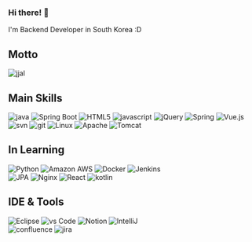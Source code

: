 ### Hi there! 👋

I'm Backend Developer in South Korea :D

## Motto

![jjal](https://i.imgflip.com/nqdi5.jpg)

## Main Skills

![java](https://img.shields.io/badge/-java-007396?style=for-the-badge&logo=java&logoColor=ffffff)
![Spring Boot](https://img.shields.io/badge/-SpringBoot-6DB33F?style=for-the-badge&logo=SpringBoot&logoColor=ffffff)
![HTML5](https://img.shields.io/badge/-HTML5-F05032?style=for-the-badge&logo=html5&logoColor=ffffff)
![javascript](https://img.shields.io/badge/-javascript-F7DF1E?style=for-the-badge&logo=javascript&logoColor=000000)
![jQuery](https://img.shields.io/badge/-jQuery-0769AD?style=for-the-badge&logo=jQuery&logoColor=ffffff)
![Spring](https://img.shields.io/badge/-Spring-DB33F?style=for-the-badge&logo=Spring&logoColor=ffffff)
![Vue.js](https://img.shields.io/badge/-Vue.js-4FC08D?style=for-the-badge&logo=Vue.js&logoColor=ffffff)
<br/>
![svn](https://img.shields.io/badge/-Subversion-809CC9?style=for-the-badge&logo=Subversion&logoColor=ffffff)
![git](https://img.shields.io/badge/-git-F05032?style=for-the-badge&logo=git&logoColor=ffffff)
![Linux](https://img.shields.io/badge/-Linux-FCC624?style=for-the-badge&logo=Linux&logoColor=000000)
![Apache](https://img.shields.io/badge/-Apache-D22128?style=for-the-badge&logo=Apache&logoColor=ffffff)
![Tomcat](https://img.shields.io/badge/-ApacheTomcat-F8DC75?style=for-the-badge&logo=ApacheTomcat&logoColor=000000)

## In Learning


![Python](https://img.shields.io/badge/-Python-3776AB?style=for-the-badge&logo=Python&logoColor=ffffff)
![Amazon AWS](https://img.shields.io/badge/-AmazonAWS-232F3E?style=for-the-badge&logo=AmazonAWS&logoColor=ffffff)
![Docker](https://img.shields.io/badge/-Docker-2496ED?style=for-the-badge&logo=Docker&logoColor=ffffff)
![Jenkins](https://img.shields.io/badge/-jenkins-D24939?style=for-the-badge&logo=jenkins&logoColor=ffffff)
<br/>
![JPA](https://img.shields.io/badge/-JPA-59666C?style=for-the-badge&logo=hibernate&Color=ffffff)
![Nginx](https://img.shields.io/badge/-Nginx-009639?style=for-the-badge&logo=Nginx&logoColor=ffffff)
![React](https://img.shields.io/badge/-react-61DAFB?style=for-the-badge&logo=react&logoColor=000000)
![kotlin](https://img.shields.io/badge/-kotlin-7F52FF?style=for-the-badge&logo=kotlin&logoColor=ffffff)


## IDE & Tools

![Eclipse](https://img.shields.io/badge/-EclipseIDE-2C2255?style=for-the-badge&logo=EclipseIDE&logoColor=ffffff)
![vs Code](https://img.shields.io/badge/-VisualStudioCode-007ACC?style=for-the-badge&logo=VisualStudioCode&logoColor=ffffff)
![Notion](https://img.shields.io/badge/-Notion-000000?style=for-the-badge&logo=Notion&logoColor=ffffff)
![IntelliJ](https://img.shields.io/badge/-intellijidea-000000?style=for-the-badge&logo=intellijidea&logoColor=ffffff)
<br/>
![confluence](https://img.shields.io/badge/-confluence-172B4D?style=for-the-badge&logo=confluence&logoColor=ffffff)
![jira](https://img.shields.io/badge/-jira-0052CC?style=for-the-badge&logo=jira&logoColor=ffffff)




<!--
**Chiptune93/Chiptune93** is a ✨ _special_ ✨ repository because its `README.md` (this file) appears on your GitHub profile.

Here are some ideas to get you started:

- 🔭 I’m currently working on ...
- 🌱 I’m currently learning ...
- 👯 I’m looking to collaborate on ...
- 🤔 I’m looking for help with ...
- 💬 Ask me about ...
- 📫 How to reach me: ...
- 😄 Pronouns: ...
- ⚡ Fun fact: ...
-->
